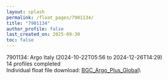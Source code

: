 ```yaml
---
layout: splash
permalink: /float_pages/7901134/
title: "7901134"
author_profile: false
last_created_on: 2025-09-30
toc: false
---
```

 
7901134: Argo Italy (2024-10-22T05:56 to 2024-12-26T14:29)\
14 profiles completed\
Individual float file download: [BGC_Argo_Plus_Global](https://ftp.soest.hawaii.edu/bgc_argo_plus/Individual_Floats/outliers_removed/7901134_Sprof_processed.nc)\
